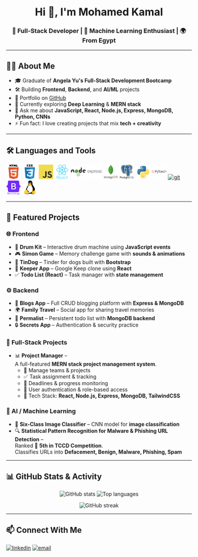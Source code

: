 <h1 align="center">Hi 👋, I'm Mohamed Kamal</h1>
<h3 align="center">🚀 Full-Stack Developer | 🧠 Machine Learning Enthusiast | 🌍 From Egypt</h3>

---

## 🧑‍💻 About Me
- 🎓 Graduate of **Angela Yu's Full-Stack Development Bootcamp**
- 🛠️ Building **Frontend**, **Backend**, and **AI/ML** projects
- 📂 Portfolio on [GitHub](https://github.com/Mohamed-Kamal0)
- 🌱 Currently exploring **Deep Learning** & **MERN stack**
- 💬 Ask me about **JavaScript, React, Node.js, Express, MongoDB, Python, CNNs**
- ⚡ Fun fact: I love creating projects that mix **tech + creativity**

---

## 🛠️ Languages and Tools

<p align="left">
<a href="https://developer.mozilla.org/en-US/docs/Web/HTML" target="_blank" rel="noreferrer"><img src="https://raw.githubusercontent.com/devicons/devicon/master/icons/html5/html5-original-wordmark.svg" alt="html5" width="40" height="40"/></a>
<a href="https://www.w3schools.com/css/" target="_blank" rel="noreferrer"><img src="https://raw.githubusercontent.com/devicons/devicon/master/icons/css3/css3-original-wordmark.svg" alt="css3" width="40" height="40"/></a>
<a href="https://developer.mozilla.org/en-US/docs/Web/JavaScript" target="_blank" rel="noreferrer"><img src="https://raw.githubusercontent.com/devicons/devicon/master/icons/javascript/javascript-original.svg" alt="javascript" width="40" height="40"/></a>
<a href="https://reactjs.org/" target="_blank" rel="noreferrer"><img src="https://raw.githubusercontent.com/devicons/devicon/master/icons/react/react-original-wordmark.svg" alt="react" width="40" height="40"/></a>
<a href="https://nodejs.org" target="_blank" rel="noreferrer"><img src="https://raw.githubusercontent.com/devicons/devicon/master/icons/nodejs/nodejs-original-wordmark.svg" alt="nodejs" width="40" height="40"/></a>
<a href="https://expressjs.com" target="_blank" rel="noreferrer"><img src="https://raw.githubusercontent.com/devicons/devicon/master/icons/express/express-original-wordmark.svg" alt="express" width="40" height="40"/></a>
<a href="https://www.mongodb.com/" target="_blank" rel="noreferrer"><img src="https://raw.githubusercontent.com/devicons/devicon/master/icons/mongodb/mongodb-original-wordmark.svg" alt="mongodb" width="40" height="40"/></a>
<a href="https://www.postgresql.org" target="_blank" rel="noreferrer"><img src="https://raw.githubusercontent.com/devicons/devicon/master/icons/postgresql/postgresql-original-wordmark.svg" alt="postgresql" width="40" height="40"/></a>
<a href="https://www.python.org" target="_blank" rel="noreferrer"><img src="https://raw.githubusercontent.com/devicons/devicon/master/icons/python/python-original.svg" alt="python" width="40" height="40"/></a>
<a href="https://pytorch.org" target="_blank" rel="noreferrer"><img src="https://raw.githubusercontent.com/devicons/devicon/master/icons/pytorch/pytorch-original-wordmark.svg" alt="pytorch" width="40" height="40"/></a>
<a href="https://git-scm.com/" target="_blank" rel="noreferrer"><img src="https://www.vectorlogo.zone/logos/git-scm/git-scm-icon.svg" alt="git" width="40" height="40"/></a>
<a href="https://getbootstrap.com" target="_blank" rel="noreferrer"><img src="https://raw.githubusercontent.com/devicons/devicon/master/icons/bootstrap/bootstrap-plain-wordmark.svg" alt="bootstrap" width="40" height="40"/></a>
<a href="https://www.linux.org/" target="_blank" rel="noreferrer"><img src="https://raw.githubusercontent.com/devicons/devicon/master/icons/linux/linux-original.svg" alt="linux" width="40" height="40"/></a>
</p>

---

## 📌 Featured Projects

### 🌐 Frontend
- 🎵 **Drum Kit** – Interactive drum machine using **JavaScript events**
- 🎮 **Simon Game** – Memory challenge game with **sounds & animations**
- 🐶 **TinDog** – Tinder for dogs built with **Bootstrap**
- 📝 **Keeper App** – Google Keep clone using **React**
- ✅ **Todo List (React)** – Task manager with **state management**

### ⚙️ Backend
- 📖 **Blogs App** – Full CRUD blogging platform with **Express & MongoDB**
- 🌍 **Family Travel** – Social app for sharing travel memories
- 🔗 **Permalist** – Persistent todo list with **MongoDB backend**
- 🔒 **Secrets App** – Authentication & security practice

### 📂 Full-Stack Projects
- 📊 **Project Manager** –  
  A full-featured **MERN stack project management system**.  
  - 👥 Manage teams & projects  
  - ✅ Task assignment & tracking  
  - 📅 Deadlines & progress monitoring  
  - 🔐 User authentication & role-based access  
  - 🚀 Tech Stack: **React, Node.js, Express, MongoDB, TailwindCSS**

### 🧠 AI / Machine Learning
- 🧠 **Six-Class Image Classifier** – CNN model for **image classification**
- 🔍 **Statistical Pattern Recognition for Malware & Phishing URL Detection** –  
  Ranked 🏅 **5th in TCCD Competition**.  
  Classifies URLs into **Defacement, Benign, Malware, Phishing, Spam**
---

## 📊 GitHub Stats & Activity

<p align="center">
  <img src="https://github-readme-stats.vercel.app/api?username=Mohamed-Kamal0&show_icons=true&theme=radical" alt="GitHub stats" height="180"/>
  <img src="https://github-readme-stats.vercel.app/api/top-langs/?username=Mohamed-Kamal0&layout=compact&theme=radical" alt="Top languages" height="180"/>
</p>

<p align="center">
  <img src="https://github-readme-streak-stats.herokuapp.com/?user=Mohamed-Kamal0&theme=radical" alt="GitHub streak"/>
</p>

---

## 📫 Connect With Me
<p align="left">
<a href="https://www.linkedin.com/in/mohamed-kamal90" target="blank"><img align="center" src="https://cdn.jsdelivr.net/gh/devicons/devicon/icons/linkedin/linkedin-original.svg" alt="linkedin" height="30" width="30" /></a>
<a href="mailto:mohamed.ahmed05@eng-st.cu.edu.eg" target="blank"><img align="center" src="https://cdn-icons-png.flaticon.com/512/732/732200.png" alt="email" height="30" width="30" /></a>
</p>

